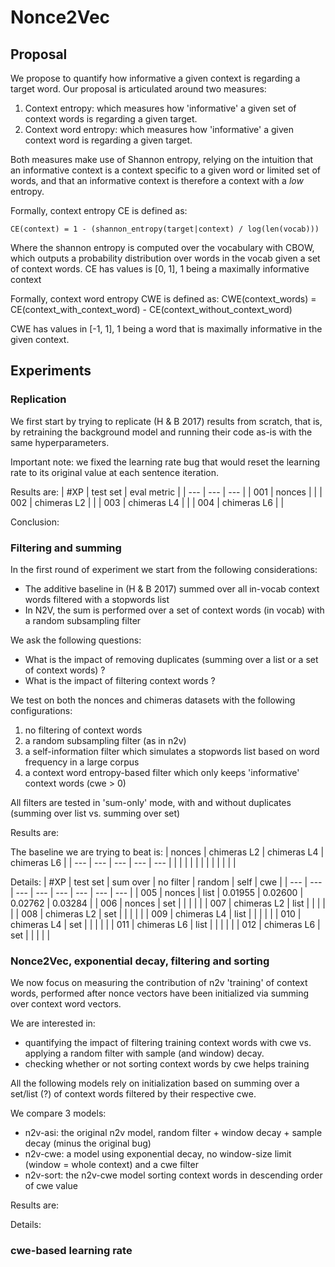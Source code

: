 # Nonce2Vec

## Proposal
We propose to quantify how informative a given context is regarding a target
word. Our proposal is articulated around two measures:
1. Context entropy: which measures how 'informative' a given set of context
words is regarding a given target.
2. Context word entropy: which measures how 'informative' a given context
word is regarding a given target.

Both measures make use of Shannon entropy, relying on the intuition that
an informative context is a context specific to a given word or limited
set of words, and that an informative context is therefore a context with
a *low* entropy.

Formally, context entropy CE is defined as:
```
CE(context) = 1 - (shannon_entropy(target|context) / log(len(vocab)))
```
Where the shannon entropy is computed over the vocabulary with CBOW, which
outputs a probability distribution over words in the vocab given a set of
context words. CE has values is [0, 1], 1 being a maximally informative context

Formally, context word entropy CWE is defined as:
CWE(context_words) = CE(context_with_context_word) - CE(context_without_context_word)

CWE has values in [-1, 1], 1 being a word that is maximally informative in
the given context.

## Experiments

### Replication
We first start by trying to replicate (H & B 2017) results from scratch, that is,
by retraining the background model and running their code as-is with the
same hyperparameters.

Important note: we fixed the learning rate bug that would reset the learning
rate to its original value at each sentence iteration.

Results are:
| #XP | test set | eval metric |
| --- | --- | --- |
| 001 | nonces |  |
| 002 | chimeras L2 |  |
| 003 | chimeras L4 |  |
| 004 | chimeras L6 |  |

Conclusion:

### Filtering and summing
In the first round of experiment we start from the following considerations:
- The additive baseline in (H & B 2017) summed over all in-vocab context words filtered with a stopwords list
- In N2V, the sum is performed over a set of context words (in vocab) with a random subsampling filter

We ask the following questions:
- What is the impact of removing duplicates (summing over a list or a set of context words) ?
- What is the impact of filtering context words ?

We test on both the nonces and chimeras datasets with the following configurations:
1. no filtering of context words
2. a random subsampling filter (as in n2v)
3. a self-information filter which simulates a stopwords list based on word frequency in a large corpus
4. a context word entropy-based filter which only keeps 'informative' context words (cwe > 0)

All filters are tested in 'sum-only' mode, with and without duplicates
(summing over list vs. summing over set)

Results are:

The baseline we are trying to beat is:
| nonces | chimeras L2 | chimeras L4 | chimeras L6 |
| --- | --- | --- | --- | --- |
| | | | | |
| | | | | |

Details:
| #XP | test set | sum over | no filter | random | self | cwe |
| --- | --- | --- | --- | --- | --- | --- | --- |
| 005 | nonces | list | 0.01955 | 0.02600 | 0.02762 | 0.03284 |
| 006 | nonces | set |  |  |  |  |
| 007 | chimeras L2 | list |  |  |  |  |
| 008 | chimeras L2 | set |  |  |  |  |
| 009 | chimeras L4 | list |  |  |  |  |
| 010 | chimeras L4 | set |  |  |  |  |
| 011 | chimeras L6 | list |  |  |  |  |
| 012 | chimeras L6 | set |  |  |  |  |

### Nonce2Vec, exponential decay, filtering and sorting
We now focus on measuring the contribution of n2v 'training' of context words,
performed after nonce vectors have been initialized via summing over
context word vectors.

We are interested in:
- quantifying the impact of filtering training context words with cwe vs.
applying a random filter with sample (and window) decay.
- checking whether or not sorting context words by cwe helps training

All the following models rely on initialization based on summing over
a set/list (?) of context words filtered by their respective cwe.

We compare 3 models:
- n2v-asi: the original n2v model, random filter + window decay + sample decay (minus the original bug)
- n2v-cwe: a model using exponential decay, no window-size limit (window = whole context) and a cwe filter
- n2v-sort: the n2v-cwe model sorting context words in descending order of cwe value

Results are:

Details:

### cwe-based learning rate

